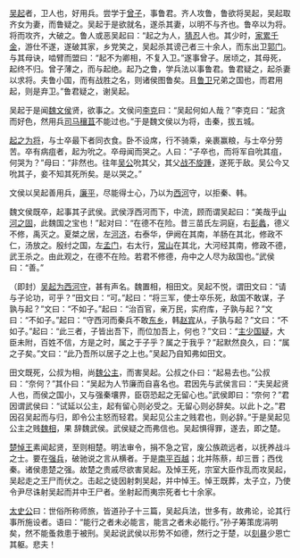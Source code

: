 [吴起](https://baike.baidu.com/item/%E5%90%B4%E8%B5%B7?fromModule=lemma_inlink)者，卫人也，好用兵。尝学于[曾子](https://baike.baidu.com/item/%E6%9B%BE%E5%AD%90?fromModule=lemma_inlink)，事鲁君。齐人攻鲁，鲁欲将吴起，吴起取齐女为妻，而鲁疑之。吴起于是欲就名，遂杀其妻，以明不与齐也。鲁卒以为将。将而攻齐，大破之。鲁人或恶吴起曰：“起之为人，[猜忍](https://baike.baidu.com/item/%E7%8C%9C%E5%BF%8D?fromModule=lemma_inlink)人也。其少时，[家累千金](https://baike.baidu.com/item/%E5%AE%B6%E7%B4%AF%E5%8D%83%E9%87%91?fromModule=lemma_inlink)，游仕不遂，遂破其家，乡党笑之，吴起杀其谤己者三十余人，而东出卫[郭门](https://baike.baidu.com/item/%E9%83%AD%E9%97%A8?fromModule=lemma_inlink)。与其母诀，啮臂而盟曰：“起不为卿相，不复入卫。”遂事曾子。居顷之，其母死，起终不归。曾子薄之，而与起绝。起乃之鲁，学兵法以事鲁君。鲁君疑之，起杀妻以求将。夫鲁小国，而有战胜之名，则诸侯图鲁矣。且[鲁卫](https://baike.baidu.com/item/%E9%B2%81%E5%8D%AB?fromModule=lemma_inlink)兄弟之国也，而君用起，则是弃卫。”鲁君疑之，谢吴起。

吴起于是闻[魏文侯](https://baike.baidu.com/item/%E9%AD%8F%E6%96%87%E4%BE%AF?fromModule=lemma_inlink)贤，欲事之。文侯问[李克](https://baike.baidu.com/item/%E6%9D%8E%E5%85%8B?fromModule=lemma_inlink)曰：“吴起何如人哉？”李克曰：“起贪而好色，然用兵[司马穰苴](https://baike.baidu.com/item/%E5%8F%B8%E9%A9%AC%E7%A9%B0%E8%8B%B4?fromModule=lemma_inlink)不能过也。”于是魏文侯以为将，击秦，拔五城。

[起之为将](https://baike.baidu.com/item/%E8%B5%B7%E4%B9%8B%E4%B8%BA%E5%B0%86?fromModule=lemma_inlink)，与士卒最下者同衣食。卧不设席，行不骑乘，亲裹赢粮，与士卒分劳苦。卒有病疽者，起为吮之。卒母闻而哭之。人曰：“子卒也，而将军自吮其疽，何哭为？”母曰：“非然也。往年[吴公](https://baike.baidu.com/item/%E5%90%B4%E5%85%AC?fromModule=lemma_inlink)吮其父，其父[战不旋踵](https://baike.baidu.com/item/%E6%88%98%E4%B8%8D%E6%97%8B%E8%B8%B5?fromModule=lemma_inlink)，遂死于敌。吴公今又吮其子，妾不知其死所矣。是以哭之。”

文侯以吴起善用兵，[廉平](https://baike.baidu.com/item/%E5%BB%89%E5%B9%B3?fromModule=lemma_inlink)，尽能得士心，乃以为[西河](https://baike.baidu.com/item/%E8%A5%BF%E6%B2%B3?fromModule=lemma_inlink)守，以拒秦、韩。

魏文侯既卒，起事其子武侯。武侯浮西河而下，中流，顾而谓吴起曰：“美哉乎[山河之固](https://baike.baidu.com/item/%E5%B1%B1%E6%B2%B3%E4%B9%8B%E5%9B%BA?fromModule=lemma_inlink)，此魏国之宝也！”起对曰：“在德不在险。昔三苗氏左洞庭，右[彭蠡](https://baike.baidu.com/item/%E5%BD%AD%E8%A0%A1?fromModule=lemma_inlink)，德义不修，禹灭之。夏桀之居，左[河济](https://baike.baidu.com/item/%E6%B2%B3%E6%B5%8E?fromModule=lemma_inlink)，右泰华，伊阙在其南，羊肠在其北，修政不仁，汤放之。殷纣之国，左[孟门](https://baike.baidu.com/item/%E5%AD%9F%E9%97%A8?fromModule=lemma_inlink)，右太行，[常山](https://baike.baidu.com/item/%E5%B8%B8%E5%B1%B1?fromModule=lemma_inlink)在其北，大河经其南，修政不德，武王杀之。由此观之，在德不在险。若君不修德，舟中之人尽为敌国也。”武侯曰：“善。”

（即封）[吴起为西河守](https://baike.baidu.com/item/%E5%90%B4%E8%B5%B7%E4%B8%BA%E8%A5%BF%E6%B2%B3%E5%AE%88?fromModule=lemma_inlink)，甚有声名。魏置相，相田文。吴起不悦，谓田文曰：“请与子论功，可乎？”田文曰：“可。”起曰：“将三军，使士卒乐死，敌国不敢谋，子孰与起？”文曰：“不如子。”起曰：“治百官，亲万民，实府库，子孰与起？”文曰：“不如子。”起曰：“守西河而秦兵不敢[东乡](https://baike.baidu.com/item/%E4%B8%9C%E4%B9%A1?fromModule=lemma_inlink)，韩[赵宾](https://baike.baidu.com/item/%E8%B5%B5%E5%AE%BE?fromModule=lemma_inlink)从，子孰与起？”文曰：“不如子。”起曰：“此三者，子皆出吾下，而位加吾上，何也？”文曰：“[主少国疑](https://baike.baidu.com/item/%E4%B8%BB%E5%B0%91%E5%9B%BD%E7%96%91?fromModule=lemma_inlink)，大臣未附，百姓不信，方是之时，属之于子乎？属之于我乎？”起默然良久，曰：“属之子矣。”文曰：“此乃吾所以居子之上也。”吴起乃自知弗如田文。

田文既死，公叔为相，尚[魏公主](https://baike.baidu.com/item/%E9%AD%8F%E5%85%AC%E4%B8%BB?fromModule=lemma_inlink)，而害吴起。公叔之仆曰：“起易去也。”公叔曰：“奈何？”其仆曰：“吴起为人节廉而自喜名也。君因先与武侯言曰：“夫吴起贤人也，而侯之国小，又与强秦壤界，臣窃恐起之无留心也。”武侯即曰：“奈何？”君因谓武侯曰：“试延以公主，起有留心则必受之。无留心则必辞矣。以此卜之。”君因召吴起而与归，即令公主怒而轻君。吴起见公主之贱君也，则必辞。”于是吴起见公主之贱[魏相](https://baike.baidu.com/item/%E9%AD%8F%E7%9B%B8?fromModule=lemma_inlink)，果 辞魏武侯。武侯疑之而弗信也。吴起惧得罪，遂去，即之楚。

[楚悼王](https://baike.baidu.com/item/%E6%A5%9A%E6%82%BC%E7%8E%8B?fromModule=lemma_inlink)素闻起贤，至则相楚。明法审令，捐不急之官，废公族疏远者，以抚养战斗之士。要在[强兵](https://baike.baidu.com/item/%E5%BC%BA%E5%85%B5?fromModule=lemma_inlink)，破驰说之言从横者。于是[南平百越](https://baike.baidu.com/item/%E5%8D%97%E5%B9%B3%E7%99%BE%E8%B6%8A?fromModule=lemma_inlink)；北并陈蔡，却三晋；西伐秦。诸侯患楚之强。故楚之贵戚尽欲害吴起。及悼王死，宗室大臣作乱而攻吴起，吴起走之王尸而伏之。击起之徒因射刺吴起，并中悼王。悼王既葬，太子立，乃使令尹尽诛射吴起而并中王尸者。坐射起而夷宗死者七十余家。

[太史公](https://baike.baidu.com/item/%E5%A4%AA%E5%8F%B2%E5%85%AC?fromModule=lemma_inlink)曰：世俗所称师旅，皆道孙子十三篇，吴起兵法，世多有，故弗论，论其行事所施设者。语曰：“能行之者未必能言，能言之者未必能行。”孙子筹策庞涓明矣，然不能蚤救患于被刑。吴起说武侯以形势不如德，然行之于楚，以[刻暴](https://baike.baidu.com/item/%E5%88%BB%E6%9A%B4?fromModule=lemma_inlink)少恩亡其躯。悲夫！